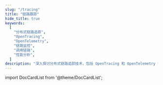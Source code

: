 ```yaml
---
slug: "/tracing"
title: "链路跟踪"
hide_title: true
keywords:
  [
    "分布式链路追踪",
    "OpenTracing",
    "OpenTelemetry",
    "链路监控",
    "调用链路",
    "性能分析",
  ]
description: "深入探讨分布式链路追踪技术，包括 OpenTracing 和 OpenTelemetry 等工具的原理、实现和应用场景"
---
```


import DocCardList from '@theme/DocCardList';

<DocCardList />
